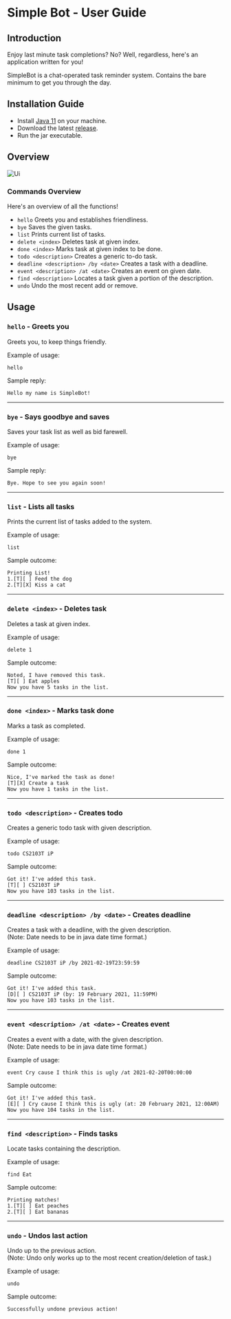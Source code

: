 # Simple Bot - User Guide

## Introduction

Enjoy last minute task completions? No? Well, regardless, here's an application written for you!

SimpleBot is a chat-operated task reminder system. Contains the bare minimum to get you through the day.

## Installation Guide

- Install [Java 11](https://www.oracle.com/sg/java/technologies/javase-jdk11-downloads.html) on your machine.
- Download the latest [release](https://github.com/WeiLiangLOL/ip/releases/latest).
- Run the jar executable.

## Overview

![Ui](Ui.png)

### Commands Overview

Here's an overview of all the functions!

- `hello` Greets you and establishes friendliness.
- `bye` Saves the given tasks.
- `list` Prints current list of tasks.
- `delete <index>` Deletes task at given index.
- `done <index>` Marks task at given index to be done.
- `todo <description>` Creates a generic to-do task.
- `deadline <description> /by <date>` Creates a task with a deadline.
- `event <description> /at <date>` Creates an event on given date.
- `find <description>` Locates a task given a portion of the description.
- `undo` Undo the most recent add or remove.

## Usage

### `hello` - Greets you

Greets you, to keep things friendly.

Example of usage:

`hello`

Sample reply:

```
Hello my name is SimpleBot!
```

---

### `bye` - Says goodbye and saves

Saves your task list as well as bid farewell.

Example of usage:

`bye`

Sample reply:

```
Bye. Hope to see you again soon!
```

---

### `list` - Lists all tasks

Prints the current list of tasks added to the system.

Example of usage: 

`list`

Sample outcome:

```
Printing List!
1.[T][ ] Feed the dog
2.[T][X] Kiss a cat
```

---

### `delete <index>` - Deletes task

Deletes a task at given index.

Example of usage:

`delete 1`

Sample outcome:

```
Noted, I have removed this task.
[T][ ] Eat apples
Now you have 5 tasks in the list.
```

---

### `done <index>` - Marks task done

Marks a task as completed.

Example of usage:

`done 1`

Sample outcome:

```
Nice, I've marked the task as done!
[T][X] Create a task
Now you have 1 tasks in the list.
```

---

### `todo <description>` - Creates todo

Creates a generic todo task with given description.

Example of usage:

`todo CS2103T iP`

Sample outcome:

```
Got it! I've added this task.
[T][ ] CS2103T iP
Now you have 103 tasks in the list.
```

---

### `deadline <description> /by <date>` - Creates deadline

Creates a task with a deadline, with the given description.  
(Note: Date needs to be in java date time format.)

Example of usage:

`deadline CS2103T iP /by 2021-02-19T23:59:59`

Sample outcome:

```
Got it! I've added this task.
[D][ ] CS2103T iP (by: 19 February 2021, 11:59PM)
Now you have 103 tasks in the list.
```

---

### `event <description> /at <date>` - Creates event

Creates a event with a date, with the given description.  
(Note: Date needs to be in java date time format.)

Example of usage:

`event Cry cause I think this is ugly /at 2021-02-20T00:00:00`

Sample outcome:

```
Got it! I've added this task.
[E][ ] Cry cause I think this is ugly (at: 20 February 2021, 12:00AM)
Now you have 104 tasks in the list.
```

---

### `find <description>` - Finds tasks

Locate tasks containing the description.

Example of usage:

`find Eat`

Sample outcome:

```
Printing matches!
1.[T][ ] Eat peaches
2.[T][ ] Eat bananas
```

---

### `undo` - Undos last action

Undo up to the previous action.  
(Note: Undo only works up to the most recent creation/deletion of task.)

Example of usage:

`undo`

Sample outcome:

```
Successfully undone previous action!
```
